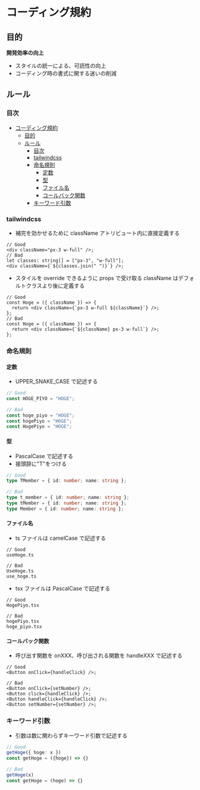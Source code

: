 # コーディング規約

## 目的

**開発効率の向上**

- スタイルの統一による、可読性の向上
- コーディング時の書式に関する迷いの削減

## ルール

### 目次

- [コーディング規約](#コーディング規約)
  - [目的](#目的)
  - [ルール](#ルール)
    - [目次](#目次)
    - [tailwindcss](#tailwindcss)
    - [命名規則](#命名規則)
      - [定数](#定数)
      - [型](#型)
      - [ファイル名](#ファイル名)
      - [コールバック関数](#コールバック関数)
    - [キーワード引数](#キーワード引数)

<a name="tailwindcss"></a>

### tailwindcss

- 補完を効かせるために className アトリビュート内に直接定義する

```tsx
// Good
<div className="px-3 w-full" />;
// Bad
let classes: string[] = ["px-3", "w-full"];
<div className={`${classes.join(" ")}`} />;
```

- スタイルを override できるように props で受け取る className はデフォルトクラスより後に定義する

```tsx
// Good
const Hoge = ({ className }) => {
  return <div className={`px-3 w-full ${className}`} />;
};
// Bad
const Hoge = ({ className }) => {
  return <div className={`${className} px-3 w-full`} />;
};
```

### 命名規則

#### 定数

- UPPER_SNAKE_CASE で記述する

```ts
// Good
const HOGE_PIYO = "HOGE";

// Bad
const hoge_piyo = "HOGE";
const hogePiyo = "HOGE";
const HogePiyo = "HOGE";
```

#### 型

- PascalCase で記述する
- 接頭辞に"T"をつける

```ts
// Good
type TMember = { id: number; name: string };

// Bad
type t_member = { id: number; name: string };
type tMember = { id: number; name: string };
type Member = { id: number; name: string };
```

#### ファイル名

- ts ファイルは camelCase で記述する

```
// Good
useHoge.ts

// Bad
UseHoge.ts
use_hoge.ts
```

- tsx ファイルは PascalCase で記述する

```
// Good
HogePiyo.tsx

// Bad
hogePiyo.tsx
hoge_piyo.tsx
```

#### コールバック関数

- 呼び出す関数を onXXX、呼び出される関数を handleXXX で記述する

```tsx
// Good
<Button onClick={handleClick} />;

// Bad
<Button onClick={setNumber} />;
<Button click={handleClick} />;
<Button handleClick={handleClick} />;
<Button setNumber={setNumber} />;
```

### キーワード引数

- 引数は数に関わらずキーワード引数で記述する

```.ts
// Good
getHoge({ hoge: x })
const getHoge = ({hoge}) => {}

// Bad
getHoge(x)
const getHoge = (hoge) => {}
```

